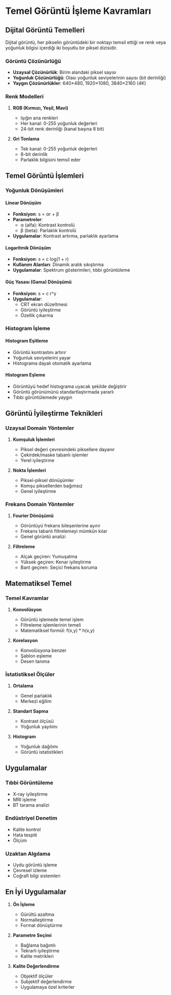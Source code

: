 # Temel Görüntü İşleme Kavramları

## Dijital Görüntü Temelleri

Dijital görüntü, her pikselin görüntüdeki bir noktayı temsil ettiği ve renk veya yoğunluk bilgisi içerdiği iki boyutlu bir piksel dizisidir.

### Görüntü Çözünürlüğü
- **Uzaysal Çözünürlük**: Birim alandaki piksel sayısı
- **Yoğunluk Çözünürlüğü**: Olası yoğunluk seviyelerinin sayısı (bit derinliği)
- **Yaygın Çözünürlükler**: 640×480, 1920×1080, 3840×2160 (4K)

### Renk Modelleri
1. **RGB (Kırmızı, Yeşil, Mavi)**
   - Işığın ana renkleri
   - Her kanal: 0-255 yoğunluk değerleri
   - 24-bit renk derinliği (kanal başına 8 bit)

2. **Gri Tonlama**
   - Tek kanal: 0-255 yoğunluk değerleri
   - 8-bit derinlik
   - Parlaklık bilgisini temsil eder

## Temel Görüntü İşlemleri

### Yoğunluk Dönüşümleri

#### Linear Dönüşüm
- **Fonksiyon**: s = αr + β
- **Parametreler**:
  - α (alfa): Kontrast kontrolü
  - β (beta): Parlaklık kontrolü
- **Uygulamalar**: Kontrast artırma, parlaklık ayarlama

#### Logaritmik Dönüşüm
- **Fonksiyon**: s = c log(1 + r)
- **Kullanım Alanları**: Dinamik aralık sıkıştırma
- **Uygulamalar**: Spektrum gösterimleri, tıbbi görüntüleme

#### Güç Yasası (Gama) Dönüşümü
- **Fonksiyon**: s = c r^γ
- **Uygulamalar**:
  - CRT ekran düzeltmesi
  - Görüntü iyileştirme
  - Özellik çıkarma

### Histogram İşleme

#### Histogram Eşitleme
- Görüntü kontrastını artırır
- Yoğunluk seviyelerini yayar
- Histograma dayalı otomatik ayarlama

#### Histogram Eşleme
- Görüntüyü hedef histograma uyacak şekilde değiştirir
- Görüntü görünümünü standartlaştırmada yararlı
- Tıbbi görüntülemede yaygın

## Görüntü İyileştirme Teknikleri

### Uzaysal Domain Yöntemler
1. **Komşuluk İşlemleri**
   - Piksel değeri çevresindeki piksellere dayanır
   - Çekirdek/maske tabanlı işlemler
   - Yerel iyileştirme

2. **Nokta İşlemleri**
   - Piksel-piksel dönüşümler
   - Komşu piksellerden bağımsız
   - Genel iyileştirme

### Frekans Domain Yöntemler
1. **Fourier Dönüşümü**
   - Görüntüyü frekans bileşenlerine ayırır
   - Frekans tabanlı filtrelemeyi mümkün kılar
   - Genel görüntü analizi

2. **Filtreleme**
   - Alçak geçiren: Yumuşatma
   - Yüksek geçiren: Kenar iyileştirme
   - Bant geçiren: Seçici frekans koruma

## Matematiksel Temel

### Temel Kavramlar
1. **Konvolüsyon**
   - Görüntü işlemede temel işlem
   - Filtreleme işlemlerinin temeli
   - Matematiksel formül: f(x,y) * h(x,y)

2. **Korelasyon**
   - Konvolüsyona benzer
   - Şablon eşleme
   - Desen tanıma

### İstatistiksel Ölçüler
1. **Ortalama**
   - Genel parlaklık
   - Merkezi eğilim

2. **Standart Sapma**
   - Kontrast ölçüsü
   - Yoğunluk yayılımı

3. **Histogram**
   - Yoğunluk dağılımı
   - Görüntü istatistikleri

## Uygulamalar

### Tıbbi Görüntüleme
- X-ray iyileştirme
- MRI işleme
- BT tarama analizi

### Endüstriyel Denetim
- Kalite kontrol
- Hata tespiti
- Ölçüm

### Uzaktan Algılama
- Uydu görüntü işleme
- Çevresel izleme
- Coğrafi bilgi sistemleri

## En İyi Uygulamalar

1. **Ön İşleme**
   - Gürültü azaltma
   - Normalleştirme
   - Format dönüştürme

2. **Parametre Seçimi**
   - Bağlama bağımlı
   - Tekrarlı iyileştirme
   - Kalite metrikleri

3. **Kalite Değerlendirme**
   - Objektif ölçüler
   - Subjektif değerlendirme
   - Uygulamaya özel kriterler 